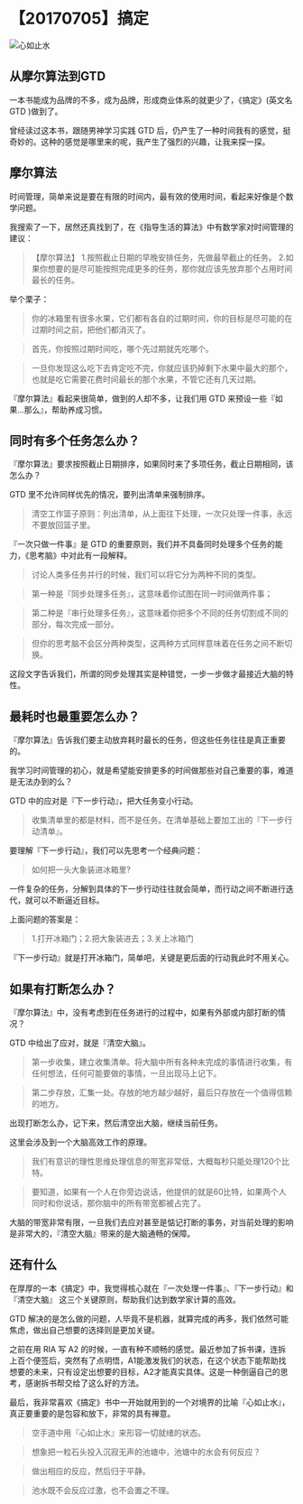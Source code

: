 # 【20170705】搞定

![心如止水](http://upload-images.jianshu.io/upload_images/4289510-c0e3c11c8392ee08.jpg?imageMogr2/auto-orient/strip%7CimageView2/2/w/1240)

## 从摩尔算法到GTD 


一本书能成为品牌的不多，成为品牌，形成商业体系的就更少了，《搞定》(英文名 GTD )做到了。

曾经读过这本书，跟随男神学习实践 GTD 后，仍产生了一种时间我有的感觉，挺奇妙的。这种的感觉是哪里来的呢，我产生了强烈的兴趣，让我来探一探。


## 摩尔算法

时间管理，简单来说是要在有限的时间内，最有效的使用时间，看起来好像是个数学问题。

我搜索了一下，居然还真找到了，在《指导生活的算法》中有数学家对时间管理的建议：

> 【摩尔算法】
>  1.按照截止日期的早晚安排任务，先做最早截止的任务。
>  2.如果你想要的是尽可能按照完成更多的任务，那你就应该先放弃那个占用时间最长的任务。

举个栗子：

> 你的冰箱里有很多水果，它们都有各自的过期时间，你的目标是尽可能的在过期时间之前，把他们都消灭了。

> 首先，你按照过期时间吃，哪个先过期就先吃哪个。

> 一旦你发现这么吃下去肯定吃不完，你就应该扔掉剩下水果中最大的那个，也就是吃它需要花费时间最长的那个水果，不管它还有几天过期。

『摩尔算法』看起来很简单，做到的人却不多，让我们用 GTD 来预设一些『如果...那么』，帮助养成习惯。


## 同时有多个任务怎么办？

『摩尔算法』要求按照截止日期排序，如果同时来了多项任务，截止日期相同，该怎么办？

GTD 里不允许同样优先的情况，要列出清单来强制排序。

> 清空工作篮子原则：列出清单，从上面往下处理，一次只处理一件事，永远不要放回篮子里。

『一次只做一件事』是 GTD 的重要原则，我们并不具备同时处理多个任务的能力，《思考脑》中对此有一段解释。

> 讨论人类多任务并行的时候，我们可以将它分为两种不同的类型。

> 第一种是『同步处理多任务』，这意味着你试图在同一时间做两件事；

> 第二种是『串行处理多任务』，这意味着你把多个不同的任务切割成不同的部分，每次完成一部分。

> 但你的思考脑不会区分两种类型，这两种方式同样意味着在任务之间不断切换。

这段文字告诉我们，所谓的同步处理其实是种错觉，一步一步做才最接近大脑的特性。


## 最耗时也最重要怎么办？

『摩尔算法』告诉我们要主动放弃耗时最长的任务，但这些任务往往是真正重要的。

我学习时间管理的初心，就是希望能安排更多的时间做那些对自己重要的事，难道是无法办到的么？

GTD 中的应对是『下一步行动』，把大任务变小行动。

> 收集清单里的都是材料，而不是任务。在清单基础上要加工出的『下一步行动清单』。

要理解『下一步行动』，我们可以先思考一个经典问题：

> 如何把一头大象装进冰箱里?

一件复杂的任务，分解到具体的下一步行动往往就会简单，而行动之间不断进行迭代，就可以不断逼近目标。

上面问题的答案是：

> 1.打开冰箱门；2.把大象装进去；3.关上冰箱门

『下一步行动』就是打开冰箱门，简单吧，关键是更后面的行动我此时不用关心。


## 如果有打断怎么办？

『摩尔算法』中，没有考虑到在任务进行的过程中，如果有外部或内部打断的情况？

GTD 中给出了应对，就是『清空大脑』。

> 第一步收集，建立收集清单。将大脑中所有各种未完成的事情进行收集，有任何想法，任何可能要做的事情，一旦出现马上记下。

> 第二步存放，汇集一处。存放的地方越少越好，最后只存放在一个值得信赖的地方。

出现打断怎么办，记下来，然后清空出大脑，继续当前任务。

这里会涉及到一个大脑高效工作的原理。

> 我们有意识的理性思维处理信息的带宽非常低，大概每秒只能处理120个比特。

> 要知道，如果有一个人在你旁边说话，他提供的就是60比特，如果两个人同时和你说话，那你脑中的所有带宽都被占完了。

大脑的带宽非常有限，一旦我们去应对甚至是惦记打断的事务，对当前处理的影响是非常大的，『清空大脑』带来的是大脑通畅的保障。


## 还有什么

在厚厚的一本《搞定》中，我觉得核心就在『一次处理一件事』、『下一步行动』和『清空大脑』 这三个关键原则，帮助我们达到数学家计算的高效。

GTD 解决的是怎么做的问题，人毕竟不是机器，就算完成的再多，我们依然可能焦虑，做出自己想要的选择则是更加关键。

之前在用 RIA 写 A2 的时候，一直有种不顺畅的感觉。最近参加了拆书课，连拆上百个便签后，突然有了点明悟，A1能激发我们的状态，在这个状态下能帮助找想要的未来，只有设定出想要的目标，A2才能真实具体。这是一种倒逼自己的思考，感谢拆书帮交给了这么好的方法。

最后，我非常喜欢《搞定》书中一开始就用到的一个对境界的比喻『心如止水』，真正要重要的是包容和放下，非常的具有禅意。

> 空手道中用『心如止水』来形容一切就绪的状态。

> 想象把一粒石头投入沉寂无声的池塘中，池塘中的水会有何反应？

> 做出相应的反应，然后归于平静。

> 池水既不会反应过激，也不会置之不理。